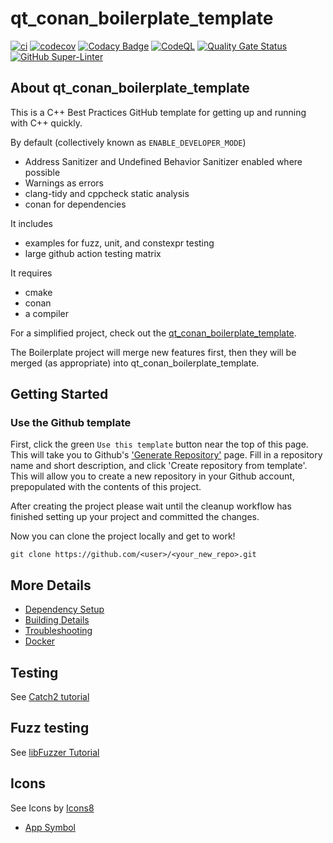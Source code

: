 # qt_conan_boilerplate_template

[![ci](https://github.com/jmuelbert/qt_conan_boilerplate_template/actions/workflows/ci.yml/badge.svg)](https://github.com/jmuelbert/qt_conan_boilerplate_template/actions/workflows/ci.yml)
[![codecov](https://codecov.io/gh/jmuelbert/qt_conan_boilerplate_template/branch/main/graph/badge.svg)](https://codecov.io/gh/jmuelbert/qt_conan_boilerplate_template)
[![Codacy Badge](https://app.codacy.com/project/badge/Grade/db5c8cf8529e45d19e38011419f74f96)](https://www.codacy.com/gh/jmuelbert/qt_conan_boilerplate_template/dashboard?utm_source=github.com&amp;utm_medium=referral&amp;utm_content=jmuelbert/qt_conan_boilerplate_template&amp;utm_campaign=Badge_Grade)
[![CodeQL](https://github.com/jmuelbert/qt_conan_boilerplate_template/actions/workflows/codeql-analysis.yml/badge.svg)](https://github.com/jmuelbert/qt_conan_boilerplate_template/actions/workflows/codeql-analysis.yml)
[![Quality Gate Status](https://sonarcloud.io/api/project_badges/measure?project=jmuelbert_qt_conan_boilerplate_template&metric=alert_status)](https://sonarcloud.io/summary/new_code?id=jmuelbert_qt_conan_boilerplate_template)
[![GitHub Super-Linter](https://github.com/jmuelbert/qt_conan_boilerplate_template/workflows/Lint.yml/badge.svg)](https://github.com/marketplace/actions/super-linter)

## About qt_conan_boilerplate_template

This is a C++ Best Practices GitHub template for getting up and running with C++ quickly.

By default (collectively known as `ENABLE_DEVELOPER_MODE`)

 * Address Sanitizer and Undefined Behavior Sanitizer enabled where possible
 * Warnings as errors
 * clang-tidy and cppcheck static analysis
 * conan for dependencies

It includes

 * examples for fuzz, unit, and constexpr testing
 * large github action testing matrix

It requires

 * cmake
 * conan
 * a compiler

For a simplified project, check out the [qt_conan_boilerplate_template](https://github.com/jmuelbert/qt_conan_boilerplate_template).

The Boilerplate project will merge new features first, then they will be merged (as appropriate) into qt_conan_boilerplate_template.

## Getting Started

### Use the Github template

First, click the green `Use this template` button near the top of this page.
This will take you to Github's ['Generate Repository'](https://github.com/jmuelbert/qt_conan_boilerplate_template/generate) page.
Fill in a repository name and short description, and click 'Create repository from template'.
This will allow you to create a new repository in your Github account,
prepopulated with the contents of this project.

After creating the project please wait until the cleanup workflow has finished
setting up your project and committed the changes.

Now you can clone the project locally and get to work!

    git clone https://github.com/<user>/<your_new_repo>.git



## More Details

 * [Dependency Setup](README_dependencies.md)
 * [Building Details](README_building.md)
 * [Troubleshooting](README_troubleshooting.md)
 * [Docker](README_docker.md)

## Testing

See [Catch2 tutorial](https://github.com/catchorg/Catch2/blob/master/docs/tutorial.md)

## Fuzz testing

See [libFuzzer Tutorial](https://github.com/google/fuzzing/blob/master/tutorial/libFuzzerTutorial.md)

## Icons
See Icons by [Icons8](https://icons8.com)
  * [App Symbol](https://icons8.com/icon/Wg3R9l3UYLiq/app-symbol)
